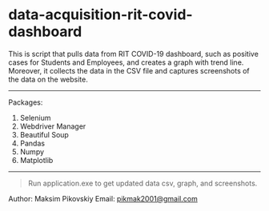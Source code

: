# data-acquisition-rit-covid-dashboard
This is script that pulls data from RIT COVID-19 dashboard, such as positive cases for Students and Employees, and creates 
a graph with trend line. Moreover, it collects the data in the CSV file and captures screenshots of the data on the website.
___
Packages: 
1. Selenium
2. Webdriver Manager
3. Beautiful Soup
4. Pandas
5. Numpy
6. Matplotlib
___

> Run application.exe to get updated data csv, graph, and screenshots.

Author: Maksim Pikovskiy Email: pikmak2001@gmail.com
